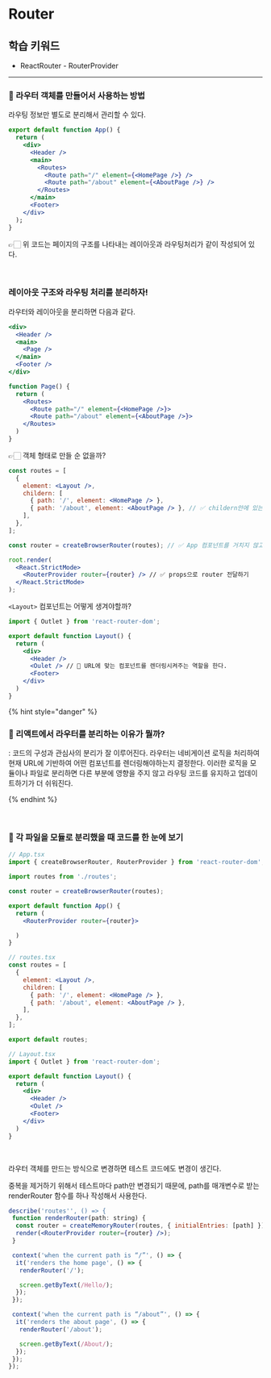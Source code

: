 # Router

## 학습 키워드

- ReactRouter - RouterProvider

---

### 🫥 라우터 객체를 만들어서 사용하는 방법

라우팅 정보만 별도로 분리해서 관리할 수 있다.

```jsx
export default function App() {
  return (
    <div>
      <Header />
      <main>
        <Routes>
          <Route path="/" element={<HomePage />} />
          <Route path="/about" element={<AboutPage />} />
        </Routes>
      </main>
      <Footer>
    </div>
  );
}
```

👉🏻 위 코드는 페이지의 구조를 나타내는 레이아웃과 라우팅처리가 같이 작성되어 있다.

<br />

### 레이아웃 구조와 라우팅 처리를 분리하자!

라우터와 레이아웃을 분리하면 다음과 같다.

```jsx
<div>
  <Header />
  <main>
    <Page />
  </main>
  <Footer />
</div>
```

```jsx
function Page() {
  return (
    <Routes>
      <Route path="/" element={<HomePage />}>
      <Route path="/about" element={<AboutPage />}>
    </Routes>
  )
}
```

👉🏻 객체 형태로 만들 순 없을까?

```jsx
const routes = [
  {
    element: <Layout />,
    childern: [
      { path: '/', element: <HomePage /> },
      { path: '/about', element: <AboutPage /> }, // ✅ childern안에 있는 것들은 전부 Layout으로 그려준다.
    ],
  },
];

const router = createBrowserRouter(routes); // ✅ App 컴포넌트를 거치지 않고 바로 브라우저 라우터 만들어서 사용할 수 있도록 한다.

root.render(
  <React.StrictMode>
    <RouterProvider router={router} /> // ✅ props으로 router 전달하기
  </React.StrictMode>
);
```

`<Layout>` 컴포넌트는 어떻게 생겨야할까?

```jsx
import { Outlet } from 'react-router-dom';

export default function Layout() {
  return (
    <div>
      <Header />
      <Oulet /> // 🚧 URL에 맞는 컴포넌트를 렌더링시켜주는 역할을 한다.
      <Footer>
    </div>
  )
}
```

{% hint style="danger" %}

### 🫥 리액트에서 라우터를 분리하는 이유가 뭘까?

: 코드의 구성과 관심사의 분리가 잘 이루어진다. 라우터는 네비게이션 로직을 처리하여 현재 URL에 기반하여 어떤 컴포넌트를 렌더링해야하는지 결정한다. 이러한 로직을 모듈이나 파일로 분리하면 다른 부분에 영향을 주지 않고 라우팅 코드를 유지하고 업데이트하기가 더 쉬워진다.

{% endhint %}

<br />

### 🫥 각 파일을 모듈로 분리했을 때 코드를 한 눈에 보기

```jsx
// App.tsx
import { createBrowserRouter, RouterProvider } from 'react-router-dom';

import routes from './routes';

const router = createBrowserRouter(routes);

export default function App() {
  return (
    <RouterProvider router={router}>

  )
}
```

```jsx
// routes.tsx
const routes = [
  {
    element: <Layout />,
    children: [
      { path: '/', element: <HomePage /> },
      { path: '/about', element: <AboutPage /> },
    ],
  },
];

export default routes;
```

```jsx
// Layout.tsx
import { Outlet } from 'react-router-dom';

export default function Layout() {
  return (
    <div>
      <Header />
      <Oulet />
      <Footer>
    </div>
  )
}
```

<br />

라우터 객체를 만드는 방식으로 변경하면 테스트 코드에도 변경이 생긴다.

중복을 제거하기 위해서 테스트마다 path만 변경되기 때문에, path를 매개변수로 받는 renderRouter 함수를 하나 작성해서 사용한다.

```jsx
describe('routes'', () => {
 function renderRouter(path: string) {
  const router = createMemoryRouter(routes, { initialEntries: [path] });
  render(<RouterProvider router={router} />);
 }

 context('when the current path is “/”', () => {
  it('renders the home page', () => {
   renderRouter('/');

   screen.getByText(/Hello/);
  });
 });

 context('when the current path is “/about”', () => {
  it('renders the about page', () => {
   renderRouter('/about');

   screen.getByText(/About/);
  });
 });
});
```
